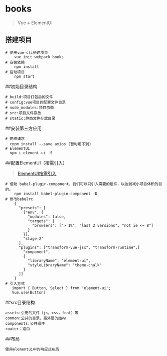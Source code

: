 # books

> Vue + ElementUI

## 搭建项目
```
# 使用vue-cli搭建项目
    vue init webpack books
# 安装依赖
    npm install
# 启动项目
    npm start
```
##初始目录结构
```
# build:项目打包后的文件
# config:vue项目的配置文件目录
# node_modules:项目依赖
# src:项目文件存放
# static:静态文件存放目录
```

##安装第三方应用
```
# 网络请求
  cnpm install --save axios (暂时用不到)
# ElementUI
  npm i element-ui -S
```
##配置ElementUI（按需引入）
> [ElementUI按需引入](http://element-cn.eleme.io/#/zh-CN/component/quickstart)
```
# 借助 babel-plugin-component，我们可以只引入需要的组件，以达到减小项目体积的目的。
    npm install babel-plugin-component -D
# 修改babelrc
    {
      "presets": [
        ["env", {
          "modules": false,
          "targets": {
            "browsers": ["> 1%", "last 2 versions", "not ie <= 8"]
          }
        }],
        "stage-2"
      ],
      "plugins": ["transform-vue-jsx", "transform-runtime",[
        "component",
        {
          "libraryName": "element-ui",
          "styleLibraryName": "theme-chalk"
        }
      ]]
    }
# 引入方式
   import { Button, Select } from 'element-ui';
   Vue.use(Button)
```
##src目录结构
```
assets:引用的文件（js，css，font）等
common:公共的目录，最外层的结构
components:公共组件
router：路由
```
##布局
```
使用elementui中的响应式布局
```

